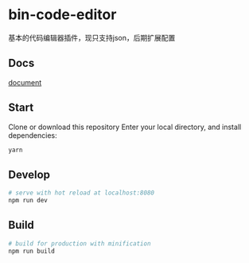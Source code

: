 # bin-code-editor

基本的代码编辑器插件，现只支持json，后期扩展配置

## Docs

[document](https://wangbin3162.gitee.io/bin-code-editor/)

## Start

Clone or download this repository
Enter your local directory, and install dependencies:

```bash
yarn
```

## Develop

```bash
# serve with hot reload at localhost:8080
npm run dev
```

## Build

```bash
# build for production with minification
npm run build
```
